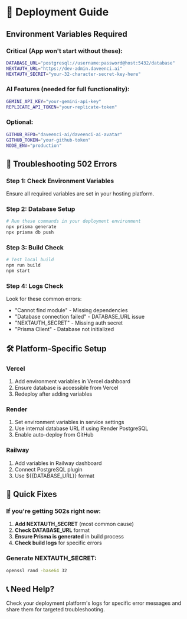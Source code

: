 # 🚀 Deployment Guide

## Environment Variables Required

### **Critical (App won't start without these):**
```bash
DATABASE_URL="postgresql://username:password@host:5432/database"
NEXTAUTH_URL="https://dev-admin.daveenci.ai"
NEXTAUTH_SECRET="your-32-character-secret-key-here"
```

### **AI Features (needed for full functionality):**
```bash
GEMINI_API_KEY="your-gemini-api-key"
REPLICATE_API_TOKEN="your-replicate-token"
```

### **Optional:**
```bash
GITHUB_REPO="daveenci-ai/daveenci-ai-avatar"
GITHUB_TOKEN="your-github-token"
NODE_ENV="production"
```

## 🔧 Troubleshooting 502 Errors

### Step 1: Check Environment Variables
Ensure all required variables are set in your hosting platform.

### Step 2: Database Setup
```bash
# Run these commands in your deployment environment
npx prisma generate
npx prisma db push
```

### Step 3: Build Check
```bash
# Test local build
npm run build
npm start
```

### Step 4: Logs Check
Look for these common errors:
- "Cannot find module" - Missing dependencies
- "Database connection failed" - DATABASE_URL issue
- "NEXTAUTH_SECRET" - Missing auth secret
- "Prisma Client" - Database not initialized

## 🛠️ Platform-Specific Setup

### Vercel
1. Add environment variables in Vercel dashboard
2. Ensure database is accessible from Vercel
3. Redeploy after adding variables

### Render
1. Set environment variables in service settings
2. Use internal database URL if using Render PostgreSQL
3. Enable auto-deploy from GitHub

### Railway
1. Add variables in Railway dashboard
2. Connect PostgreSQL plugin
3. Use ${{DATABASE_URL}} format

## 🚨 Quick Fixes

### If you're getting 502s right now:
1. **Add NEXTAUTH_SECRET** (most common cause)
2. **Check DATABASE_URL** format
3. **Ensure Prisma is generated** in build process
4. **Check build logs** for specific errors

### Generate NEXTAUTH_SECRET:
```bash
openssl rand -base64 32
```

## 📞 Need Help?
Check your deployment platform's logs for specific error messages and share them for targeted troubleshooting.